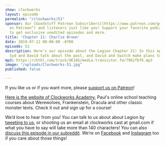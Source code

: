 ```yaml
---
show: clockworks
layout: episode
permalink: "/clockworks/51"
sponsor: Our [Goodstuff Patreon Subscribers](https://www.patreon.com/goodstuff "Goodstuff
  on Patreon") and listeners just like you! Support your favorite podcasts directly
  to get exclusive unedited episodes and more.
title: 'Chapter 21: Charlie Brown'
date: 2019-07-12 08:00:00 -0700
episode: 51
description: Here's our episode about the Legion Chapter 21! In this episode of Legion
  Syd and David talk about the past, and David and Switch make plans to change it.
mp3: https://chtbl.com/track/9E18G/media.transistor.fm/7962fbf6.mp3
image: "/uploads/Clockworks-51.jpg"
published: false

---
```

If you like us or if you want more, please [support us on Patreon](https://www.patreon.com/clockworkscast)!  
  
[Here is the website of Clockworks Academy](https://clockworksacademy.com/), Paul's online school teaching courses about Werewolves, Frankenstein, Dracula and other classic monster texts. Check it out and sign up for a course!

We’d love to hear from you! You can talk to us about about Legion by [tweeting to us](http://www.twitter.com/clockworkscast), or shooting us an email at clockworks cast at gmail.com if what you have to say will take more than 140 characters! You can also [discuss this episode in our subreddit](https://www.reddit.com/r/Goodstuff_fm/). We’re on [Facebook](http://facebook.com/clockworkscast) and [Instagram](https://www.instagram.com/clockworkscast) too if you care about those things!